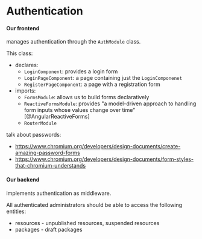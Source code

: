 # Authentication

#### Our frontend

manages authentication through the `AuthModule` class.

This class:

- declares:
    - `LoginComponent`: provides a login form
    - `LoginPageComponent`: a page containing just the `LoginComponenet`
    - `RegisterPageComponent`: a page with a registration form
- imports:
    - `FormsModule`: allows us to build forms declaratively
    - `ReactiveFormsModule`: provides "a model-driven approach to handling form inputs whose values change over time" [@AngularReactiveForms]
    - `RouterModule`

talk about passwords:

- https://www.chromium.org/developers/design-documents/create-amazing-password-forms
- https://www.chromium.org/developers/design-documents/form-styles-that-chromium-understands

#### Our backend

implements authentication as middleware.

All authenticated administrators should be able to access the following entities:

-   resources - unpublished resources, suspended resources
-   packages - draft packages
